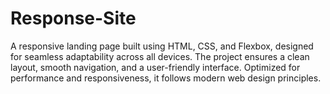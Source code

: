 # Response-Site
A responsive landing page built using HTML, CSS, and Flexbox, designed for seamless adaptability across all devices. The project ensures a clean layout, smooth navigation, and a user-friendly interface. Optimized for performance and responsiveness, it follows modern web design principles.
